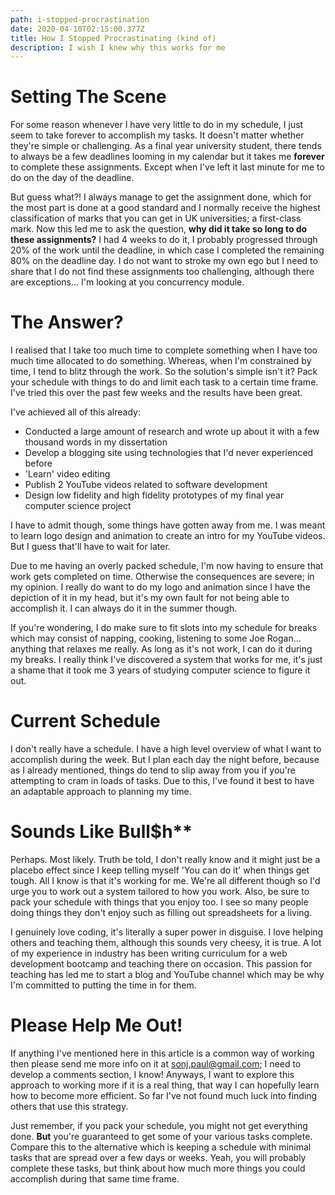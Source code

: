 ```yaml
---
path: i-stopped-procrastination
date: 2020-04-10T02:15:00.377Z
title: How I Stopped Procrastinating (kind of)
description: I wish I knew why this works for me
---
```

# Setting The Scene

For some reason whenever I have very little to do in my schedule, I just seem to take forever to accomplish my tasks. It doesn't matter whether they're simple or challenging. As a final year university student, there tends to always be a few deadlines looming in my calendar but it takes me **forever** to complete these assignments. Except when I've left it last minute for me to do on the day of the deadline.

But guess what?! I always manage to get the assignment done, which for the most part is done at a good standard and I normally receive the highest classification of marks that you can get in UK universities; a first-class mark. Now this led me to ask the question, **why did it take so long to do these assignments?** I had 4 weeks to do it, I probably progressed through 20% of the work until the deadline, in which case I completed the remaining 80% on the deadline day. I do not want to stroke my own ego but I need to share that I do not find these assignments too challenging, although there are exceptions... I'm looking at you concurrency module.

# The Answer?

I realised that I take too much time to complete something when I have too much time allocated to do something. Whereas, when I'm constrained by time, I tend to blitz through the work. So the solution's simple isn't it? Pack your schedule with things to do and limit each task to a certain time frame. I've tried this over the past few weeks and the results have been great.

I've achieved all of this already:

* Conducted a large amount of research and wrote up about it with a few thousand words in my dissertation
* Develop a blogging site using technologies that I'd never experienced before
* 'Learn' video editing
* Publish 2 YouTube videos related to software development
* Design low fidelity and high fidelity prototypes of my final year computer science project

I have to admit though, some things have gotten away from me. I was meant to learn logo design and animation to create an intro for my YouTube videos. But I guess that'll have to wait for later.

Due to me having an overly packed schedule, I'm now having to ensure that work gets completed on time. Otherwise the consequences are severe; in my opinion. I really do want to do my logo and animation since I have the depiction of it in my head, but it's my own fault for not being able to accomplish it. I can always do it in the summer though.

If you're wondering, I do make sure to fit slots into my schedule for breaks which may consist of napping, cooking, listening to some Joe Rogan... anything that relaxes me really. As long as it's not work, I can do it during my breaks. I really think I've discovered a system that works for me, it's just a shame that it took me 3 years of studying computer science to figure it out.

# Current Schedule

I don't really have a schedule. I have a high level overview of what I want to accomplish during the week. But I plan each day the night before, because as I already mentioned, things do tend to slip away from you if you're attempting to cram in loads of tasks. Due to this, I've found it best to have an adaptable approach to planning my time.

# Sounds Like Bull$h\*\*

Perhaps. Most likely. Truth be told, I don't really know and it might just be a placebo effect since I keep telling myself 'You can do it' when things get tough. All I know is that it's working for me. We're all different though so I'd urge you to work out a system tailored to how you work. Also, be sure to pack your schedule with things that you enjoy too. I see so many people doing things they don't enjoy such as filling out spreadsheets for a living.

I genuinely love coding, it's literally a super power in disguise. I love helping others and teaching them, although this sounds very cheesy, it is true. A lot of my experience in industry has been writing curriculum for a web development bootcamp and teaching there on occasion. This passion for teaching has led me to start a blog and YouTube channel which may be why I'm committed to putting the time in for them.

# Please Help Me Out!

If anything I've mentioned here in this article is a common way of working then please send me more info on it at [sonj.paul@gmail.com](mailto:sonj.paul@gmail.com); I need to develop a comments section, I know! Anyways, I want to explore this approach to working more if it is a real thing, that way I can hopefully learn how to become more efficient. So far I've not found much luck into finding others that use this strategy.

Just remember, if you pack your schedule, you might not get everything done. **But** you're guaranteed to get some of your various tasks complete. Compare this to the alternative which is keeping a schedule with minimal tasks that are spread over a few days or weeks. Yeah, you will probably complete these tasks, but think about how much more things you could accomplish during that same time frame.

